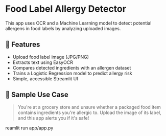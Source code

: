 # Food Label Allergy Detector

This app uses OCR and a Machine Learning model to detect potential allergens in food labels by analyzing uploaded images.

## 🚀 Features

- Upload food label image (JPG/PNG)
- Extracts text using EasyOCR
- Compares detected ingredients with an allergen dataset
- Trains a Logistic Regression model to predict allergy risk
- Simple, accessible Streamlit UI

## 🧪 Sample Use Case

> You're at a grocery store and unsure whether a packaged food item contains ingredients you're allergic to. Upload the image of its label, and this app alerts you if it's safe!

reamlit run app/app.py
